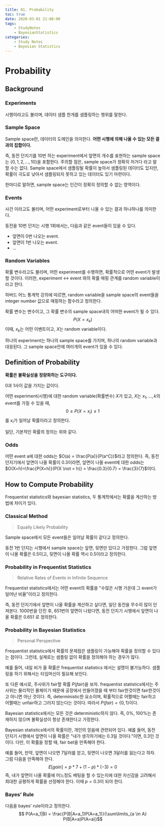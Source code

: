 ```yaml
---
title: 01. Probability
toc: true
date: 2020-03-01 21:08:00
tags:
	- StudyNotes
	- BayesianStatistics
categories:
	- Study Notes
	- Bayesian Statistics
---
```




# Probability



## Background



### Experiments

시행이라고도 불리며, 데이터 샘플 한개를 샘플링하는 행위를 말한다.



### Sample Space

Sample space란, 데이터의 도메인을 의미한다. **어떤 시행에 의해 나올 수 있는 모든 결과의 집합이다.**

즉, 동전 던지기를 10번 하는 experiment에서 앞면의 개수를 표현하는 sample space는 $\{0, 1, 2, ..., 10\}$을 포함한다. 주의할 점은, sample space가 정확히 저거다 라고 말할 수는 없다. Sample space에서 샘플링될 확률이 높아서 샘플링된 데이터도 있지만, 확률이 극도로 낮아서 샘플링되지 못하고 있는 데이터도 있기 마련이다.

한마디로 말하면, sample space는 인간이 정확히 정의할 수 없는 영역이다.



### Events

사건 이라고도 불리며, 어떤 experiment로부터 나올 수 있는 결과 하나하나를 의미한다.

동전을 10번 던지는 시행 1회에서는,  다음과 같은 event들이 있을 수 있다.

- 앞면이 0번 나오는 event.
- 앞면이 1번 나오는 event.
- ...



### Random Variables

확률 변수라고도 불리며, 어떤 experiment를 수행하면, 확률적으로 어떤 event가 발생할 것이다. 이러한, experiment <-> event 와의 확률 매핑 관계를 random variable이라고 한다.

하버드 어느 통계학 강의에 따르면, random variable을 sample space의 event들을 integer number 값으로 매핑하는 함수라고 정의한다.

확률 변수는 변수이고, 그 확률 변수의 sample space내의 어떠한 event가 될 수 있다.
$$
P(X=x_k)​
$$
이때, $x_k$는 어떤 이벤트이고, $X$는 random variable이다.



하나의 experiment는 하나의 sample space를 가지며, 하나의 random variable과 대응된다. 그 sample space안에 여러개의 event가 있을 수 있다.



## Definition of Probability



**확률은 불확실성을 정량화하는 도구이다.**

0과 1사이 값을 가지는 값이다.

어떤 experiment(시행)에 대한 random variable(확률변수) $X$가 있고, $X$는 $x_1,...,k$의 event를 가질 수 있을 때,
$$
0 \leq P(X=x_i) \leq 1
$$
를 $x_i$가 일어날 확률이라고 정의한다.



일단, 기본적인 확률의 정의는 위와 같다.



### Odds

어떤 event a에 대한 odds는 $O(a) = \frac{P(a)}{P(a^C)}$라고 정의한다. 즉, 동전던지기에서 앞면이 나올 확률이 0.3이라면, 앞면이 나올 event에 대한 odds는 $O(X=h)=\frac{P(X=h)}{P(X \not = h)} = \frac{0.3}{0.7} = \frac{3}{7}$이다.



## How to Compute Probability



Frequentist statistics와 bayesian statistics, 두 통계학에서는 확률을 계산하는 방법에 차이가 있다.



### Classical Method

> Equally Likely Probability

Sample space에서 모든 event들은 일어날 확률이 같다고 정의한다.

동전 1번 던지는 시행에서 sample space는 앞면, 뒷면만 있다고 가정한다. 그럼 앞면이 나올 확률은 0.5이고, 뒷면이 나올 확률 역시 0.5이라고 정의한다.



### Probability in Frequentist Statistics

> Relative Rates of Events in Infinite Sequence

Frequentist statistics에서는 어떤 event의 확률을 "수많은 시행 가운데 그 event가 일어난 비율"이라고 정의한다.

즉, 동전 던지기에서 앞면이 나올 확률을 계산하고 싶다면, 일단 동전을 무수히 많이 던져본다. 1000번을 던진 후, 651번의 앞면이 나왔다면, 동전 던지기 시행에서 앞면이 나올 확률은 0.651 로 정의한다.



### Probability in Bayesian Statistics

> Personal Perspective

Frequentist statistics에서 확률의 문제점은 샘플링이 가능해야 확률을 정의할 수 있다는 점이다. 그런데, 실제로는 샘플링 없이 확률을 정의해야 하는 경우가 많다.

예를 들어, 내일 비가 올 확률은 frequentist statistics 에서는 설명이 불가능하다. 샘플링을 하기 위해서는 타임머신이 필요해 보인다.

또 다른 예시로, 주사위가 fair할 확률 $P(fair)$을 보자. frequentist statistics에서는 주사위는 물리적인 물체이기 때문에 공장에서 만들어졌을 때 부터 fair한것이면 fair한것이고 아니면 아닌 것이다. 즉, deterministic한 요소이며, 확률적으로 어쩔때는 fair하고 어쩔때는 unfair하고 그러지 않는다는 것이다. 따라서 $P(fair) = \{0,1\}$이다.

Bayesian statistics에서는 모든 것은 deterministic하지 않다. 즉, 0%, 100%는 존재하지 않으며 불확실성이 항상 존재한다고 가정한다.

Bayesian statistics에서의 확률이란, 개인의 믿음에 관련되어 있다. 예를 들어, 동전 던지기 시행에서 앞면이 나올 확률은 "내가 생각하기에는 0.3일 것이다."이면, 0.3인 것이다. 다만, 이 확률을 정할 때, fair bet을 만족해야 한다.

예를 들어, 만약, 앞면이 나오면 7달러를 얻고, 뒷면이 나오면 3달러를 잃는다고 하자. 그럼 다음을 만족해야 한다.
$$
E[gain] = p*7 + (1-p) * (-3) = 0​
$$
즉, 내가 앞면이 나올 확률에 어느정도 베팅을 할 수 있는지에 대한 자신감을 고려해서 최대한 공평하게 확률을 선정해야 한다. 이때 $p=0.3$이 되야 한다.



### Bayes' Rule

다음을 bayes' rule이라고 정의한다.
$$
P(A=a_1|B) = \frac{P(B|A=a_1)P(A=a_1)}{\sum\limits_{a \in A} P(B|A=a)P(A=a)}​
$$
